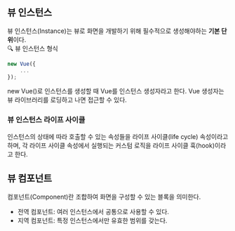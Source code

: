 ## 뷰 인스턴스
뷰 인스턴스(Instance)는 뷰로 화면을 개발하기 위해 필수적으로 생성해야하는 **기본 단위**이다.<br>
🔍 뷰 인스턴스 형식
```javascript
new Vue({
    ...
});
```
new Vue()로 인스턴스를 생성할 때 Vue를 인스턴스 생성자라고 한다. Vue 생성자는 뷰 라이브러리를 로딩하고 나면 접근할 수 있다.
### 뷰 인스턴스 라이프 사이클 
인스턴스의 상태에 따라 호출할 수 있는 속성들을 라이프 사이클(life cycle) 속성이라고 하며, 각 라이프 사이클 속성에서 실행되는 커스텀 로직을 라이프 사이클 훅(hook)이라고 한다.

## 뷰 컴포넌트
컴포넌트(Component)란 조합하여 화면을 구성할 수 있는 블록을 의미한다.
- 전역 컴포넌트: 여러 인스턴스에서 공통으로 사용할 수 있다.
- 지역 컴포넌트: 특정 인스턴스에서만 유효한 범위를 갖는다.
